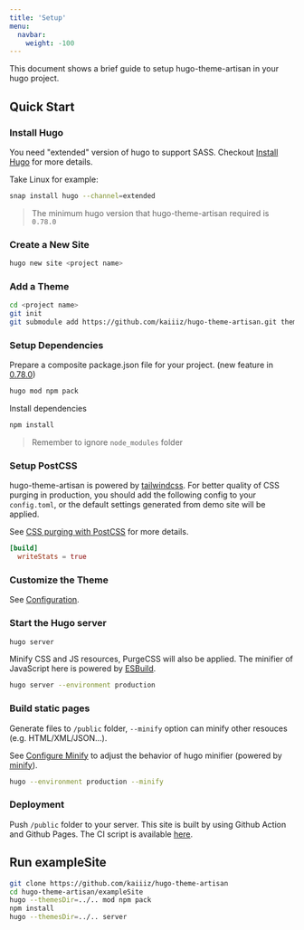 ```yaml
---
title: 'Setup'
menu:
  navbar:
    weight: -100
---
```


This document shows a brief guide to setup hugo-theme-artisan in your hugo project.

## Quick Start

### Install Hugo

You need "extended" version of hugo to support SASS. Checkout [Install Hugo](https://gohugo.io/getting-started/installing/) for more details.

Take Linux for example:

```bash
snap install hugo --channel=extended
```

> The minimum hugo version that hugo-theme-artisan required is `0.78.0`

### Create a New Site

```bash
hugo new site <project name>
```

### Add a Theme

```bash
cd <project name>
git init
git submodule add https://github.com/kaiiiz/hugo-theme-artisan.git themes/hugo-theme-artisan
```

### Setup Dependencies

Prepare a composite package.json file for your project. (new feature in [0.78.0](https://gohugo.io/news/0.78.0-relnotes/))

```bash
hugo mod npm pack
```

Install dependencies

```bash
npm install
```

> Remember to ignore `node_modules` folder

### Setup PostCSS

hugo-theme-artisan is powered by [tailwindcss](https://tailwindcss.com/). For better quality of CSS purging in production, you should add the following config to your `config.toml`, or the default settings generated from demo site will be applied.

See [CSS purging with PostCSS](https://gohugo.io/hugo-pipes/postprocess/#css-purging-with-postcss) for more details.

```toml
[build]
  writeStats = true
```

### Customize the Theme

See [Configuration](/hugo-theme-artisan/configuration/).

### Start the Hugo server

```bash
hugo server
```

Minify CSS and JS resources, PurgeCSS will also be applied. The minifier of JavaScript here is powered by [ESBuild](https://github.com/evanw/esbuild).

```bash
hugo server --environment production
```

### Build static pages

Generate files to `/public` folder, `--minify` option can minify other resouces (e.g. HTML/XML/JSON...).

See [Configure Minify](https://gohugo.io/getting-started/configuration/#configure-minify) to adjust the behavior of hugo minifier (powered by [minify](https://github.com/tdewolff/minify)).

```bash
hugo --environment production --minify
```

### Deployment

Push `/public` folder to your server. This site is built by using Github Action and Github Pages. The CI script is available [here](https://github.com/kaiiiz/hugo-theme-artisan/.github/workflows/gh-pages.yml).

## Run exampleSite

```bash
git clone https://github.com/kaiiiz/hugo-theme-artisan
cd hugo-theme-artisan/exampleSite
hugo --themesDir=../.. mod npm pack
npm install
hugo --themesDir=../.. server
```
